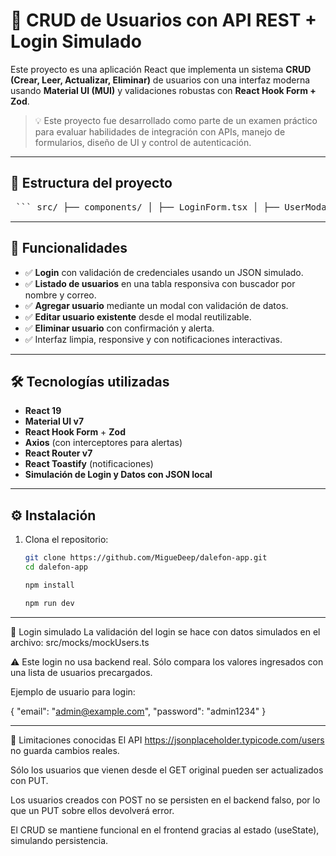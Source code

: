 # 🧪 CRUD de Usuarios con API REST + Login Simulado

Este proyecto es una aplicación React que implementa un sistema **CRUD (Crear, Leer, Actualizar, Eliminar)** de usuarios con una interfaz moderna usando **Material UI (MUI)** y validaciones robustas con **React Hook Form + Zod**.

> 💡 Este proyecto fue desarrollado como parte de un examen práctico para evaluar habilidades de integración con APIs, manejo de formularios, diseño de UI y control de autenticación.

---

## 📁 Estructura del proyecto

<pre lang="markdown"> ``` src/ ├── components/ │ ├── LoginForm.tsx │ ├── UserModal.tsx │ ├── UserTable.tsx ├── models/ │ ├── userModel.ts │ └── loginModel.ts ├── service/ │ └── userService.ts ├── mocks/ │ └── mockUsers.ts ✅ (aquí están las credenciales simuladas) ├── router/ │ └── AppRouter.tsx ├── hooks/ │ └── useRouterHandler.ts ├── services/ │ └── swalService.ts ├── App.tsx └── index.tsx ``` </pre>

---

## 🚀 Funcionalidades

- ✅ **Login** con validación de credenciales usando un JSON simulado.
- ✅ **Listado de usuarios** en una tabla responsiva con buscador por nombre y correo.
- ✅ **Agregar usuario** mediante un modal con validación de datos.
- ✅ **Editar usuario existente** desde el modal reutilizable.
- ✅ **Eliminar usuario** con confirmación y alerta.
- ✅ Interfaz limpia, responsive y con notificaciones interactivas.

---

## 🛠 Tecnologías utilizadas

- **React 19**
- **Material UI v7**
- **React Hook Form** + **Zod**
- **Axios** (con interceptores para alertas)
- **React Router v7**
- **React Toastify** (notificaciones)
- **Simulación de Login y Datos con JSON local**

---


## ⚙️ Instalación

1. Clona el repositorio:
   ```bash
   git clone https://github.com/MigueDeep/dalefon-app.git
   cd dalefon-app

   npm install

   npm run dev

---

🔐 Login simulado
La validación del login se hace con datos simulados en el archivo: src/mocks/mockUsers.ts

⚠️ Este login no usa backend real. Sólo compara los valores ingresados con una lista de usuarios precargados.

Ejemplo de usuario para login:

{
  "email": "admin@example.com",
  "password": "admin1234"
}

---

🔄 Limitaciones conocidas
El API https://jsonplaceholder.typicode.com/users no guarda cambios reales.

Sólo los usuarios que vienen desde el GET original pueden ser actualizados con PUT.

Los usuarios creados con POST no se persisten en el backend falso, por lo que un PUT sobre ellos devolverá error.

El CRUD se mantiene funcional en el frontend gracias al estado (useState), simulando persistencia.




